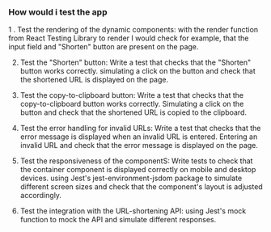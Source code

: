 ### How would i test the app

1 . Test the rendering of the dynamic components: with the render function from React Testing Library to render I would check for example, that the input field and "Shorten" button are present on the page.

2. Test the "Shorten" button: Write a test that checks that the "Shorten" button works correctly. simulating a click on the button and check that the shortened URL is displayed on the page.

3. Test the copy-to-clipboard button: Write a test that checks that the copy-to-clipboard button works correctly. Simulating a click on the button and check that the shortened URL is copied to the clipboard.

4. Test the error handling for invalid URLs: Write a test that checks that the error message is displayed when an invalid URL is entered. Entering an invalid URL and check that the error message is displayed on the page.

5. Test the responsiveness of the componentS: Write tests to check that the container component is displayed correctly on mobile and desktop devices. using Jest's jest-environment-jsdom package to simulate different screen sizes and check that the component's layout is adjusted accordingly.

6. Test the integration with the URL-shortening API: using Jest's mock function to mock the API and simulate different responses.
